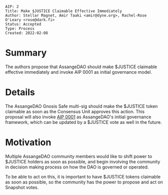 ```
AIP: 2
Title: Make $JUSTICE Claimable Effective Immediately
Author: Stellar Magnet, Amir Taaki <amir@dyne.org>, Rachel-Rose O'Leary <rose@dark.fi>
Status: Accepted
Type: Process
Created: 2022-02-08
```

# Summary

The authors propose that AssangeDAO should make $JUSTICE claimable effective immediately and invoke AIP 0001 as initial governance model.


# Details

The AssangeDAO Gnosis Safe multi-sig should make the $JUSTICE token claimable as soon as the Consensus Unit approves this action. This proposal will also invoke [AIP 0001](https://github.com/AssangeDAO/governance/blob/main/aip-0001.md) as AssangeDAO's initial governance framework, which can be updated by a $JUSTICE vote as well in the future.

# Motivation

Multiple AssangeDAO community members would like to shift power to $JUSTICE holders as soon as possible, and begin involving the community in decision making process on how the DAO is governed or operated.

To be able to act on this, it is important to have $JUSTICE tokens claimable as soon as possible, so the community has the power to propose and act on Snapshot votes.

